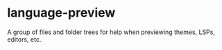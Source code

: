 # language-preview

A group of files and folder trees for help when previewing themes, LSPs, editors, etc.
